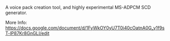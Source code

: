 A voice pack creation tool, and highly experimental MS-ADPCM SCD generator.

More Info:
https://docs.google.com/document/d/1FyWkOY0yU7T0i40cOatnA0G_y1f9sT-lP87Kr8GnGLI/edit